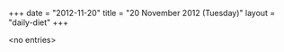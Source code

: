 +++
date = "2012-11-20"
title = "20 November 2012 (Tuesday)"
layout = "daily-diet"
+++

<p>&lt;no entries&gt;</p>